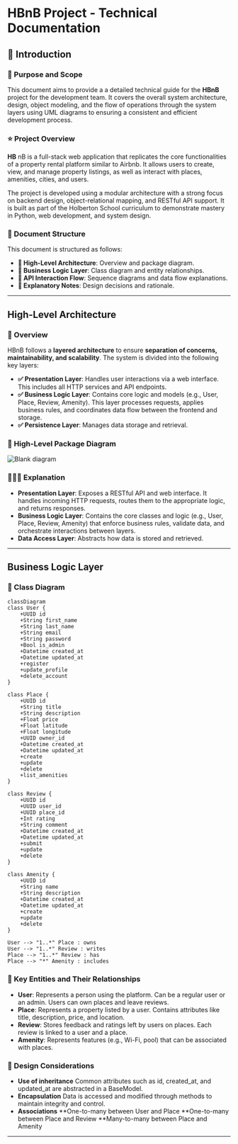 # HBnB Project - Technical Documentation

## 📌 Introduction

### 🎯 Purpose and Scope
This document aims to provide a a detailed technical guide for the **HBnB** project for the development team. It covers the overall system architecture, design, object modeling, and the flow of operations through the system layers using UML diagrams to ensuring a consistent and efficient development process.


### ⭐️ Project Overview
**HB** nB is a full-stack web application that replicates the core functionalities of a property rental platform similar to Airbnb. It allows users to create, view, and manage property listings, as well as interact with places, amenities, cities, and users.

The project is developed using a modular architecture with a strong focus on backend design, object-relational mapping, and RESTful API support. It is built as part of the Holberton School curriculum to demonstrate mastery in Python, web development, and system design.

### 📖 Document Structure
This document is structured as follows:

- **💠 High-Level Architecture**: Overview and package diagram.
- **💠 Business Logic Layer**: Class diagram and entity relationships.
- **💠 API Interaction Flow**: Sequence diagrams and data flow explanations.
- **💠 Explanatory Notes**: Design decisions and rationale.

---

## High-Level Architecture

### 🌟 Overview
HBnB follows a **layered architecture** to ensure **separation of concerns, maintainability, and scalability**. The system is divided into the following key layers:

- **✅ Presentation Layer**: Handles user interactions via a web interface. This includes all HTTP services and API endpoints.
- **✅ Business Logic Layer**: Contains core logic and models (e.g., User, Place, Review, Amenity). This layer processes requests, applies business rules, and coordinates data flow between the frontend and storage.
- **✅ Persistence Layer**: Manages data storage and retrieval.

### 📐 High-Level Package Diagram

![Blank diagram](https://github.com/user-attachments/assets/6f14c1cf-f23e-47d2-a0f7-4d36ec2bc681)


### 💁🏻‍♀️ Explanation

- **Presentation Layer**: Exposes a RESTful API and web interface. It handles incoming HTTP requests, routes them to the appropriate logic, and returns responses.
- **Business Logic Layer**: Contains the core classes and logic (e.g., User, Place, Review, Amenity) that enforce business rules, validate data, and orchestrate interactions between layers.
- **Data Access Layer**: Abstracts how data is stored and retrieved.



---


## Business Logic Layer

### 📐 Class Diagram

```mermaid
classDiagram
class User {
    +UUID id
    +String first_name
    +String last_name
    +String email
    +String password
    +Bool is_admin
    +Datetime created_at
    +Datetime updated_at
    +register
    +update_profile
    +delete_account
}

class Place {
    +UUID id
    +String title
    +String description
    +Float price
    +Float latitude
    +Float longitude
    +UUID owner_id
    +Datetime created_at
    +Datetime updated_at
    +create
    +update
    +delete
    +list_amenities
}

class Review {
    +UUID id
    +UUID user_id
    +UUID place_id
    +Int rating
    +String comment
    +Datetime created_at
    +Datetime updated_at
    +submit
    +update
    +delete
}

class Amenity {
    +UUID id
    +String name
    +String description
    +Datetime created_at
    +Datetime updated_at
    +create
    +update
    +delete
}

User --> "1..*" Place : owns
User --> "1..*" Review : writes
Place --> "1..*" Review : has
Place --> "*" Amenity : includes
```

### 🔑 Key Entities and Their Relationships
- **User**: Represents a person using the platform. Can be a regular user or an admin. Users can own places and leave reviews.
- **Place**: Represents a property listed by a user. Contains attributes like title, description, price, and location.
- **Review**: Stores feedback and ratings left by users on places. Each review is linked to a user and a place.
- **Amenity**: Represents features (e.g., Wi-Fi, pool) that can be associated with places.

### 📌 Design Considerations
- **Use of inheritance** Common attributes such as id, created_at, and updated_at are abstracted in a BaseModel.
- **Encapsulation** Data is accessed and modified through methods to maintain integrity and control.
- **Associations** **One-to-many between User and Place **One-to-many between Place and Review **Many-to-many between Place and Amenity

---
